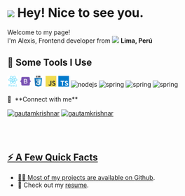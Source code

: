 <h1><img src="https://emojis.slackmojis.com/emojis/images/1531849430/4246/blob-sunglasses.gif?1531849430" width="30"/> Hey! Nice to see you.</h1>
<p>Welcome to my page! </br> I'm Alexis, Frontend developer from <img src="https://cdn-icons-png.flaticon.com/512/197/197563.png" width="13"/> <b>Lima, Perú</b></p>
<h2>🚀 Some Tools I Use</h2>
<div display='flex'>
  <img src="https://raw.githubusercontent.com/devicons/devicon/master/icons/react/react-original-wordmark.svg" alt="react" width="25" height="25" />
  <img src="https://raw.githubusercontent.com/devicons/devicon/master/icons/bootstrap/bootstrap-plain.svg" alt="bootstrap" width="25" height="25" />
  <img src="https://raw.githubusercontent.com/devicons/devicon/master/icons/css3/css3-original-wordmark.svg" alt="css3" width="25" height="25" />
  <img src="https://raw.githubusercontent.com/devicons/devicon/master/icons/javascript/javascript-original.svg" alt="javascript" width="25" height="25" />
  <img src="https://raw.githubusercontent.com/devicons/devicon/master/icons/typescript/typescript-original.svg" alt="typescript" width="25" height="25" />
  <img src="https://icongr.am/devicon/nodejs-original.svg?size=128&color=currentColor" alt="nodejs" width="25" height="25" />
  <img src="https://icongr.am/devicon/html5-original.svg?size=128&color=currentColor" alt="spring" width="25" height="25" />
  <img src="https://icongr.am/devicon/git-original.svg?size=128&color=currentColor" alt="spring" width="25" height="25" />
  <img src="https://icongr.am/devicon/less-plain-wordmark.svg?size=128&color=currentColor" alt="spring" width="25" height="25" />
</div>
<br/>
<div>
  🔗 &nbsp;**Connect with me**
  <p align="left">
  <a href="https://twitter.com/AlexisC47558826?t=lnR_OzuEApBldS9PuvM--g&s=09" target="blank"><img align="center" src="https://raw.githubusercontent.com/rahuldkjain/github-profile-readme-generator/master/src/images/icons/Social/twitter.svg" alt="gautamkrishnar" height="30" width="40" /></a>
  <a href="https://www.linkedin.com/in/alexiscampomanes/" target="blank"><img align="center" src="https://raw.githubusercontent.com/rahuldkjain/github-profile-readme-generator/master/src/images/icons/Social/linked-in-alt.svg" alt="gautamkrishnar" height="30" width="40" />
</div>  
<br><br>
  <h2>⚡️ A Few Quick Facts</h2>
  <ul>
  <li>👨‍💻 Most of my projects are available on <a href="https://github.com/Alexis-Campomanes">Github</a>.</li>
  <li>📙 Check out my <a href="">resume</a>.</li>
  </ul>
    

